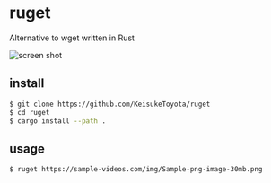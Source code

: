 # ruget

Alternative to wget written in Rust

![screen shot](https://github.com/KeisukeToyota/ruget/blob/images/screen_shot.png)

## install

```bash
$ git clone https://github.com/KeisukeToyota/ruget
$ cd ruget
$ cargo install --path .
```

## usage

```bash
$ ruget https://sample-videos.com/img/Sample-png-image-30mb.png
```

